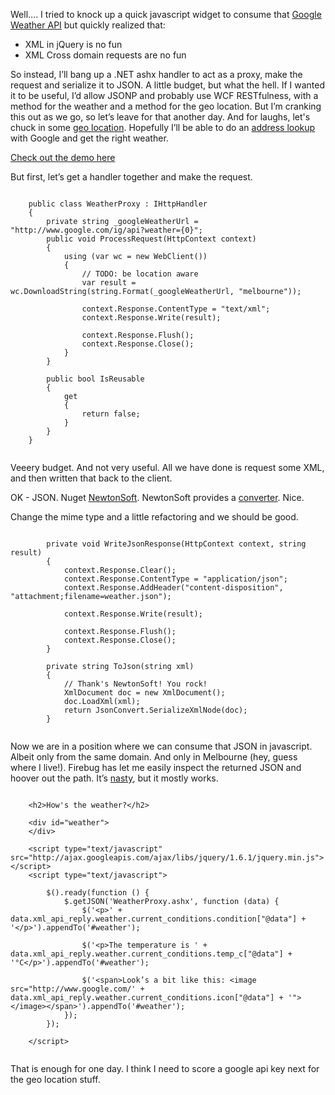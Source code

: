 Well….  I tried to knock up a quick javascript widget to consume that [Google Weather API](http://www.google.com/ig/api?weather=melbourne) but quickly realized that:

 - XML in jQuery is no fun   
 - XML Cross domain requests are no fun

So instead, I’ll bang up a .NET ashx handler to act as a proxy, make the request and serialize it to JSON.  A little budget, but what the hell.  If I wanted it to be useful, I’d allow JSONP and probably use WCF RESTfulness, with a method for the weather and a method for the geo location.  But I’m cranking this out as we go, so let’s leave for that another day.
And for laughs, let's chuck in some [geo location](http://dev.w3.org/geo/api/spec-source.html#position).  Hopefully I’ll be able to do an [address lookup](https://code.google.com/apis/maps/documentation/geocoding/#ReverseGeocoding) with Google and get the right weather.

[Check out the demo here](/../projects/google-weather/)

But first, let’s get a handler together and make the request.
<pre><code>
    public class WeatherProxy : IHttpHandler
    {
        private string _googleWeatherUrl = "http://www.google.com/ig/api?weather={0}";
        public void ProcessRequest(HttpContext context)
        {
            using (var wc = new WebClient())
            {
                // TODO: be location aware
                var result = wc.DownloadString(string.Format(_googleWeatherUrl, "melbourne"));
                
                context.Response.ContentType = "text/xml";
                context.Response.Write(result);
                
                context.Response.Flush();
                context.Response.Close();
            }
        }

        public bool IsReusable
        {
            get
            {
                return false;
            }
        }
    }

</code></pre>
Veeery budget.  And not very useful.  All we have done is request some XML, and then written that back to the client.

OK - JSON. Nuget [NewtonSoft](http://json.codeplex.com/). NewtonSoft provides a [converter](http://stackoverflow.com/questions/814001/json-net-convert-json-string-to-xml-or-xml-to-json-string).  Nice.

Change the mime type and a little refactoring and we should be good.
<pre><code>
        private void WriteJsonResponse(HttpContext context, string result)
        {
            context.Response.Clear();
            context.Response.ContentType = "application/json";
            context.Response.AddHeader("content-disposition", "attachment;filename=weather.json");

            context.Response.Write(result);

            context.Response.Flush();
            context.Response.Close();
        }

        private string ToJson(string xml)
        {
            // Thank's NewtonSoft! You rock!
            XmlDocument doc = new XmlDocument();
            doc.LoadXml(xml);
            return JsonConvert.SerializeXmlNode(doc);
        }

</code></pre>
Now we are in a position where we can consume that JSON in javascript.  Albeit only from the same domain. And only in Melbourne (hey, guess where I live!).
Firebug has let me easily inspect the returned JSON and hoover out the path.  It’s [nasty](http://www.youtube.com/watch?v=4r7wHMg5Yjg), but it mostly works.  
<pre><code>
    &lt;h2&gt;How's the weather?&lt;/h2&gt;

    &lt;div id="weather"&gt;
    &lt;/div&gt;

    &lt;script type="text/javascript" src="http://ajax.googleapis.com/ajax/libs/jquery/1.6.1/jquery.min.js"&gt;&lt;/script&gt;
    &lt;script type="text/javascript"&gt;

        $().ready(function () {
            $.getJSON('WeatherProxy.ashx', function (data) {
                $('&lt;p&gt;' + data.xml_api_reply.weather.current_conditions.condition["@data"] + '&lt;/p&gt;').appendTo('#weather');

                $('&lt;p&gt;The temperature is ' + data.xml_api_reply.weather.current_conditions.temp_c["@data"] + '&deg;C&lt;/p&gt;').appendTo('#weather');

                $('&lt;span&gt;Look&rsquo;s a bit like this: &lt;image src="http://www.google.com/' + data.xml_api_reply.weather.current_conditions.icon["@data"] + '"&gt;&lt;/image&gt;&lt;/span&gt;').appendTo('#weather');
            });
        });

    &lt;/script&gt;

</code></pre>

That is enough for one day. I think I need to score a google api key next for the geo location stuff.